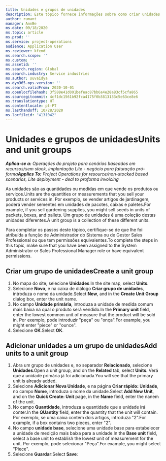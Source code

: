 ```yaml
---
title: Unidades e grupos de unidades
description: Este tópico fornece informações sobre como criar unidades e grupos unitários no Dynamics 365 Project Operations.
author: rumant
manager: AnnBe
ms.date: 09/18/2020
ms.topic: article
ms.prod: ''
ms.service: project-operations
audience: Application User
ms.reviewer: kfend
ms.search.scope: ''
ms.custom: ''
ms.assetid: ''
ms.search.region: Global
ms.search.industry: Service industries
ms.author: suvaidya
ms.dyn365.ops.version: ''
ms.search.validFrom: 2020-10-01
ms.openlocfilehash: 3f588e41d001befeac87bb6a4e28a83cf5cfa865
ms.sourcegitcommit: 4cf1dc1561b92fca4175f0b3813133c5e63ce8e6
ms.translationtype: HT
ms.contentlocale: pt-PT
ms.lasthandoff: 10/28/2020
ms.locfileid: "4131042"
---
```

# <a name="units-and-unit-groups"></a><span data-ttu-id="79586-103">Unidades e grupos de unidades</span><span class="sxs-lookup"><span data-stu-id="79586-103">Units and unit groups</span></span>

<span data-ttu-id="79586-104">_**Aplica-se a:** Operações do projeto para cenários baseados em recursos/sem stock, implantação Lite - negócio para faturação pró-forma_</span><span class="sxs-lookup"><span data-stu-id="79586-104">_**Applies To:** Project Operations for resource/non-stocked based scenarios, Lite deployment - deal to proforma invoicing_</span></span>

<span data-ttu-id="79586-105">As unidades são as quantidades ou medidas em que vende os produtos ou serviços.</span><span class="sxs-lookup"><span data-stu-id="79586-105">Units are the quantities or measurements that you sell your products or services in.</span></span> <span data-ttu-id="79586-106">Por exemplo, se vender artigos de jardinagem, poderá vender sementes em unidades de pacotes, caixas e paletes.</span><span class="sxs-lookup"><span data-stu-id="79586-106">For example, if you sell gardening supplies, you might sell seeds in units of packets, boxes, and pallets.</span></span> <span data-ttu-id="79586-107">Um grupo de unidades é uma coleção destas unidades diferentes.</span><span class="sxs-lookup"><span data-stu-id="79586-107">A unit group is a collection of these different units.</span></span>

<span data-ttu-id="79586-108">Para completar os passos deste tópico, certifique-se de que lhe foi atribuída a função de Administrador do Sistema ou de Gestor Sales Professional ou que tem permissões equivalentes.</span><span class="sxs-lookup"><span data-stu-id="79586-108">To complete the steps in this topic, make sure that you have been assigned to the System Administrator or Sales Professional Manager role or have equivalent permissions.</span></span>

## <a name="create-a-unit-group"></a><span data-ttu-id="79586-109">Criar um grupo de unidades</span><span class="sxs-lookup"><span data-stu-id="79586-109">Create a unit group</span></span>

1. <span data-ttu-id="79586-110">No mapa do site, selecione **Unidades**.</span><span class="sxs-lookup"><span data-stu-id="79586-110">In the site map, select **Units**.</span></span>
2. <span data-ttu-id="79586-111">Selecione **Novo**, e na caixa de diálogo **Criar grupo de unidades**, introduza o nome da unidade.</span><span class="sxs-lookup"><span data-stu-id="79586-111">Select **New**, and in the **Create Unit Group** dialog box, enter the unit name.</span></span>
3. <span data-ttu-id="79586-112">No campo **Unidade primária**, introduza a unidade de medida comum mais baixa na qual o produto será vendido.</span><span class="sxs-lookup"><span data-stu-id="79586-112">In the **Primary unit** field, enter the lowest common unit of measure that the product will be sold in.</span></span> <span data-ttu-id="79586-113">Por exemplo, pode introduzir "peça" ou "onça".</span><span class="sxs-lookup"><span data-stu-id="79586-113">For example, you might enter "piece" or "ounce".</span></span>
4. <span data-ttu-id="79586-114">Selecione **OK**.</span><span class="sxs-lookup"><span data-stu-id="79586-114">Select **OK**.</span></span>

## <a name="add-units-to-a-unit-group"></a><span data-ttu-id="79586-115">Adicionar unidades a um grupo de unidades</span><span class="sxs-lookup"><span data-stu-id="79586-115">Add units to a unit group</span></span>

1. <span data-ttu-id="79586-116">Abra um grupo de unidades e, no separador **Relacionado**, selecione **Unidades**.</span><span class="sxs-lookup"><span data-stu-id="79586-116">Open a unit group, and on the **Related** tab, select **Units**.</span></span> <span data-ttu-id="79586-117">Verá que a unidade primária já foi adicionada.</span><span class="sxs-lookup"><span data-stu-id="79586-117">You will see that the primary unit is already added.</span></span>
2. <span data-ttu-id="79586-118">Selecione **Adicionar Nova Unidade**, e na página **Criar rápido: Unidade**, no campo **Nome**, introduza o nome da unidade.</span><span class="sxs-lookup"><span data-stu-id="79586-118">Select **Add New Unit**, and on the **Quick Create: Unit** page, in the **Name** field, enter the nanem of the unit.</span></span>
3. <span data-ttu-id="79586-119">No campo **Quantidade**, introduza a quantidade que a unidade irá conter.</span><span class="sxs-lookup"><span data-stu-id="79586-119">In the **QUantity** field, enter the quantity that the unit will contain.</span></span> <span data-ttu-id="79586-120">Por exemplo, se uma caixa contém dois artigos, introduza "2".</span><span class="sxs-lookup"><span data-stu-id="79586-120">For example, if a box contains two pieces, enter "2".</span></span> 
4. <span data-ttu-id="79586-121">No campo **unidade base**, selecione uma unidade base para estabelecer a unidade de medição mais baixa para a unidade.</span><span class="sxs-lookup"><span data-stu-id="79586-121">In the **Base unit** field, select a base unit to establish the lowest unit of measurement for the unit.</span></span> <span data-ttu-id="79586-122">Por exemplo, pode selecionar "Peça".</span><span class="sxs-lookup"><span data-stu-id="79586-122">For example, you might select "Piece".</span></span>
5. <span data-ttu-id="79586-123">Selecione **Guardar**:</span><span class="sxs-lookup"><span data-stu-id="79586-123">Select **Save**:</span></span>
